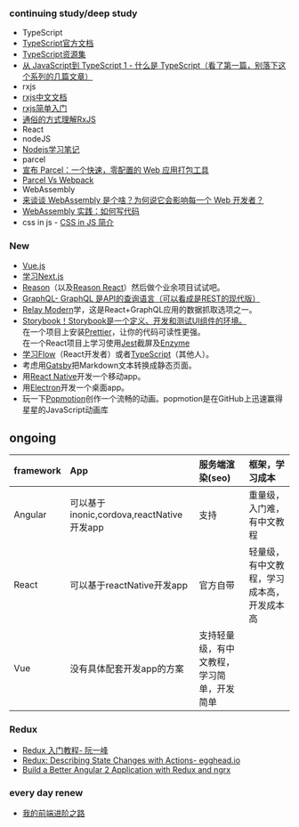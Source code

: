 ### continuing study/deep study

- TypeScript
 - [TypeScript官方文档](https://www.tslang.cn/docs/home.html)
 - [TypeScript资源集](https://segmentfault.com/a/1190000010130073)
 - [从 JavaScript到 TypeScript 1 - 什么是 TypeScript（看了第一篇，别落下这个系列的几篇文章）](http://tasaid.com/Blog/20171011231943.html?sgs=sf)
- rxjs
 - [rxjs中文文档](http://cn.rx.js.org/)
 - [rxjs简单入门](https://yq.aliyun.com/articles/65027)
 - [通俗的方式理解RxJS](https://segmentfault.com/a/1190000008464065)
- React
- nodeJS
 - [Nodejs学习笔记](https://github.com/chyingp/nodejs-learning-guide)
- parcel
 - [宣布 Parcel：一个快速，零配置的 Web 应用打包工具](https://segmentfault.com/a/1190000012332187)
 - [Parcel Vs Webpack](http://www.imweb.io/topic/5a4451c3a192c3b460fce366)
- WebAssembly
 - [来谈谈 WebAssembly 是个啥？为何说它会影响每一个 Web 开发者？](https://cloud.tencent.com/developer/article/1004696)
 - [WebAssembly 实践：如何写代码](https://segmentfault.com/a/1190000008402872)
- css in js - [CSS in JS 简介](http://www.ruanyifeng.com/blog/2017/04/css_in_js.html)
 
### New

- <a href="https://vuejs.org/v2/guide/" target="_blank">Vue.js</a><br>
- <a href="https://learnnextjs.com/" target="_blank">学习Next.js</a><br>
- <a href="https://protoship.io/blog/2017/05/10/an-invitation-to-reasonml.html" target="_blank">Reason</a>（以及<a href="https://jaredforsyth.com/2017/07/05/a-reason-react-tutorial/" target="_blank">Reason React</a>）然后做个业余项目试试吧。<br>
- <a href="http://graphql.org/learn/" target="_blank">GraphQL- GraphQL 是API的查询语言（可以看成是REST的现代版）</a><br>
- <a href="https://hackernoon.com/getting-started-with-relay-modern-for-building-isomorphic-web-apps-ae049e4e23c1" target="_blank">Relay Modern</a>学，这是React+GraphQL应用的数据抓取选项之一。<br>
- <a href="https://storybook.js.org/" target="_blank">Storybook！Storybook是一个定义、开发和测试UI组件的环境。</a><br>
在一个项目上安装<a href="https://github.com/prettier/prettier" target="_blank">Prettier</a>，让你的代码可读性更强。<br>
在一个React项目上学习使用<a href="https://facebook.github.io/jest/" target="_blank">Jest</a>截屏及<a href="https://hackernoon.com/testing-react-components-with-jest-and-enzyme-41d592c174f" target="_blank">Enzyme</a><br>
- <a href="https://flow.org/en/docs/getting-started/" target="_blank">学习Flow</a>（React开发者）或者<a href="https://www.typescriptlang.org/docs/handbook/typescript-in-5-minutes.html" target="_blank">TypeScript</a>（其他人）。<br>
- 考虑用<a href="https://github.com/gatsbyjs/gatsby" target="_blank">Gatsby</a>把Markdown文本转换成静态页面。<br>
- 用<a href="https://egghead.io/courses/react-native-fundamentals" target="_blank">React Native</a>开发一个移动app。<br>
- 用<a href="https://medium.freecodecamp.org/how-to-build-your-first-app-with-electron-41ebdb796930" target="_blank">Electron</a>开发一个桌面app。<br>
- 玩一下<a href="https://popmotion.io/learn/get-started/" target="_blank">Popmotion</a>创作一个流畅的动画。popmotion是在GitHub上迅速赢得星星的JavaScript动画库<br>

## ongoing

|framework | App |服务端渲染(seo)|框架，学习成本|
| :------------- | :------------- | :------------- | :------------- |
|Angular |可以基于inonic,cordova,reactNative开发app|支持|重量级，入门难，有中文教程|
|React |可以基于reactNative开发app|官方自带|轻量级，有中文教程，学习成本高，开发成本高|
|Vue |没有具体配套开发app的方案|支持轻量级，有中文教程，学习简单，开发简单|

### Redux

- [Redux 入门教程- 阮一峰](http://www.ruanyifeng.com/blog/2016/09/redux_tutorial_part_one_basic_usages.html)
- [Redux: Describing State Changes with Actions- egghead.io](https://egghead.io/lessons/react-redux-describing-state-changes-with-actions)
- [Build a Better Angular 2 Application with Redux and ngrx](http://onehungrymind.com/build-better-angular-2-application-redux-ngrx/)

### every day renew

- [我的前端进阶之路](http://blog.damonare.cn/2017/07/30/%E6%88%91%E7%9A%84%E5%89%8D%E7%AB%AF%E8%BF%9B%E9%98%B6%E4%B9%8B%E8%B7%AF/)
